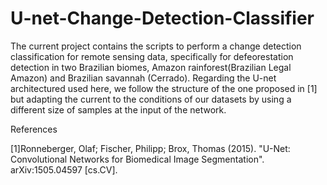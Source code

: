 # U-net-Change-Detection-Classifier
The current project contains the scripts to perform a change detection classification for remote sensing data, specifically for defeorestation detection in two Brazilian biomes,
Amazon rainforest(Brazilian Legal Amazon) and Brazilian savannah (Cerrado). Regarding the U-net architectured used here, we follow the structure of the one proposed in [1] but  adapting 
the current to the conditions of our datasets by using a different size of samples at the input of the network.

References

[1]Ronneberger, Olaf; Fischer, Philipp; Brox, Thomas (2015). "U-Net: Convolutional Networks for Biomedical Image Segmentation". arXiv:1505.04597 [cs.CV].
